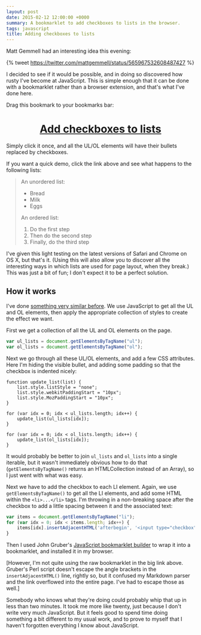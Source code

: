 ```yaml
---
layout: post
date: 2015-02-12 12:00:00 +0000
summary: A bookmarklet to add checkboxes to lists in the browser.
tags: javascript
title: Adding checkboxes to lists
---
```


Matt Gemmell had an interesting idea this evening:

{% tweet https://twitter.com/mattgemmell/status/565967532608487427 %}

I decided to see if it would be possible, and in doing so discovered how rusty I've become at JavaScript. This is simple enough that it can be done with a bookmarklet rather than a browser extension, and that's what I've done here.

Drag this bookmark to your bookmarks bar:

<p><center><h1><a href="javascript:var%20ul_lists%20=%20document.getElementsByTagName(%22ul%22);var%20ol_lists%20=%20document.getElementsByTagName(%22ol%22);function%20update_list(list)%20{list.style.listStyle%20=%20%22none%22;list.style.webkitPaddingStart%20=%20%2210px%22;list.style.MozPaddingStart%20=%20%2210px%22;}for%20(var%20idx%20=%200;%20idx%20<%20ul_lists.length;%20idx++)%20{update_list(ul_lists[idx]);}for%20(var%20idx%20=%200;%20idx%20<%20ol_lists.length;%20idx++)%20{update_list(ol_lists[idx]);}var%20items%20=%20document.getElementsByTagName(%22li%22);for%20(var%20idx%20=%200;%20idx%20<%20items.length;%20idx++)%20{items[idx].insertAdjacentHTML(%27afterbegin%27,%20%27%3Cinput%20type=%22checkbox%22%20style=%22font-size:%201.5em;%22%3E&nbsp;%27);}">Add checkboxes to lists</a></h1></center></p>

Simply click it once, and all the UL/OL elements will have their bullets replaced by checkboxes.

If you want a quick demo, click the link above and see what happens to the following lists:

> An unordered list:
>
> * Bread
> * Milk
> * Eggs
>
> An ordered list:
>
> 1. Do the first step
> 2. Then do the second step
> 3. Finally, do the third step

I've given this light testing on the latest versions of Safari and Chrome on OS X, but that's it. (Using this will also allow you to discover all the interesting ways in which lists are used for page layout, when they break.) This was just a bit of fun; I don't expect it to be a perfect solution.

## How it works

I've done [something very similar before](/2013/08/google-maps/). We use JavaScript to get all the UL and OL elements, then apply the appropriate collection of styles to create the effect we want.

First we get a collection of all the UL and OL elements on the page.

```javascript
var ul_lists = document.getElementsByTagName("ul");
var ol_lists = document.getElementsByTagName("ol");
```

Next we go through all these UL/OL elements, and add a few CSS attributes. Here I'm hiding the visible bullet, and adding some padding so that the checkbox is indented nicely:

```
function update_list(list) {
    list.style.listStyle = "none";
    list.style.webkitPaddingStart = "10px";
    list.style.MozPaddingStart = "10px";
}

for (var idx = 0; idx < ul_lists.length; idx++) {
    update_list(ul_lists[idx]);
}

for (var idx = 0; idx < ol_lists.length; idx++) {
    update_list(ol_lists[idx]);
}
```

It would probably be better to join `ul_lists` and `ol_lists` into a single iterable, but it wasn't immediately obvious how to do that (`getElementsByTagName()` returns an HTMLCollection instead of an Array), so I just went with what was easy.

Next we have to add the checkbox to each LI element. Again, we use `getElementsByTagName()` to get all the LI elements, and add some HTML within the `<li>...</li>` tags. I'm throwing in a non-breaking space after the checkbox to add a little spacing between it and the associated text:

```javascript
var items = document.getElementsByTagName("li");
for (var idx = 0; idx < items.length; idx++) {
    items[idx].insertAdjacentHTML('afterbegin', '<input type="checkbox" style="font-size: 1.5em;">&nbsp;');
}
```

Then I used John Gruber's [JavaScript bookmarklet builder][1] to wrap it into a bookmarklet, and installed it in my browser.

[However, I'm not quite using the raw bookmarklet in the big link above. Gruber's Perl script doesn't escape the angle brackets in the `insertAdjacentHTML()` line, rightly so, but it confused my Markdown parser and the link overflowed into the entire page. I've had to escape those as well.]

Somebody who knows what they're doing could probably whip that up in less than two minutes. It took me more like twenty, just because I don't write very much JavaScript. But it feels good to spend time doing something a bit different to my usual work, and to prove to myself that I haven't forgotten everything I know about JavaScript.

[1]: http://daringfireball.net/2007/03/javascript_bookmarklet_builder

